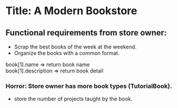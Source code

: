 #  Title: A Modern Bookstore

## Functional requirements from store owner:
+ Scrap the best books of the week at the weekend.
+ Organize the books with a common format.

book[1].name => return book name <br>
book[1].description => return book detail


### Horror: Store owner has more book types (TutorialBook).
+ store the number of projects taught by the book.